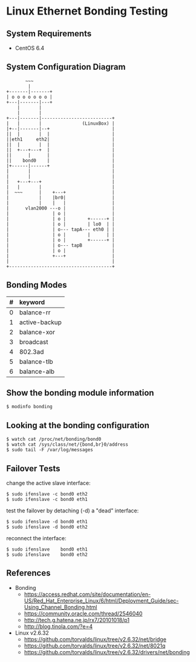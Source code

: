 Linux Ethernet Bonding Testing
==============================

System Requirements
-------------------

+ CentOS 6.4


System Configuration Diagram
----------------------------

```
       ~~~
        |
+-------|-------+
| o o o o o o o |
+---|-------|---+
    |       |
    |       |
+---|-------|--------------------------+
|   |       |               (LinuxBox) |
|+--|-------|--+                       |
||  |       |  |                       |
||eth1     eth2|                       |
||  |       |  |                       |
||  +---+---+  |                       |
||      |      |                       |
||    bond0    |                       |
|+------|------+                       |
|       |                              |
|       |                              |
|   +---+---+                          |
|   |       |                          |
|  ~~~      |    +---+                 |
|           |    |br0|                 |
|           |    |   |                 |
|      vlan2000 ---o |                 |
|                | o |                 |
|                | o |        +------+ |
|                | o |        | lo0  | |
|                | o--- tapA--- eth0 | |
|                | o |        |      | |
|                | o |        +------+ |
|                | o--- tapB           |
|                | o |                 |
|                +---+                 |
|                                      |
+--------------------------------------+
```

Bonding Modes
-------------

| # | keyword       |
|:--|:--------------|
| 0 | balance-rr    |
| 1 | active-backup |
| 2 | balance-xor   |
| 3 | broadcast     |
| 4 | 802.3ad       |
| 5 | balance-tlb   |
| 6 | balance-alb   |


Show the bonding module information
-----------------------------------

```
$ modinfo bonding
```

Looking at the bonding configuration
------------------------------------

```
$ watch cat /proc/net/bonding/bond0
$ watch cat /sys/class/net/{bond,br}0/address
$ sudo tail -F /var/log/messages
```

Failover Tests
--------------

change the active slave interface:

```
$ sudo ifenslave -c bond0 eth2
$ sudo ifenslave -c bond0 eth1
```

test the failover by detaching (-d) a "dead" interface:

```
$ sudo ifenslave -d bond0 eth1
$ sudo ifenslave -d bond0 eth2
```

reconnect the interface:

```
$ sudo ifenslave    bond0 eth1
$ sudo ifenslave    bond0 eth2
```

References
----------

+ Bonding
   + https://access.redhat.com/site/documentation/en-US/Red_Hat_Enterprise_Linux/6/html/Deployment_Guide/sec-Using_Channel_Bonding.html
   + https://community.oracle.com/thread/2546040
   + http://tech.g.hatena.ne.jp/rx7/20101018/p1
   + http://blog.tinola.com/?e=4
+ Linux v2.6.32
   + https://github.com/torvalds/linux/tree/v2.6.32/net/bridge
   + https://github.com/torvalds/linux/tree/v2.6.32/net/8021q
   + https://github.com/torvalds/linux/tree/v2.6.32/drivers/net/bonding
